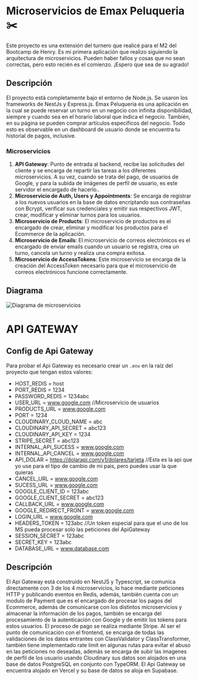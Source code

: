 # Microservicios de Emax Peluqueria ✂️

Este proyecto es una extensión del turnero que realicé para el M2 del Bootcamp de Henry. Es mi primera aplicación que realizo siguiendo la arquitectura de microservicios. Pueden haber fallos y cosas que no sean correctas, pero esto recién es el comienzo. ¡Espero que sea de su agrado!

## Descripción

El proyecto está completamente bajo el entorno de Node.js. Se usaron los frameworks de NestJs y Express.js. Emax Peluquería es una aplicación en la cual se puede reservar un turno en un negocio con infinita disponibilidad, siempre y cuando sea en el horario laboral que indica el negocio. También, en su página se pueden comprar artículos específicos del negocio. Todo esto es observable en un dashboard de usuario donde se encuentra tu historial de pagos, inclusive.

### Microservicios

1. **API Gateway**: Punto de entrada al backend, recibe las solicitudes del cliente y se encarga de repartir las tareas a los diferentes microservicios. A su vez, cuando se trata del pago, de usuarios de Google, y para la subida de imágenes de perfil de usuario, es este servidor el encargado de hacerlo..
2. **Microservicio de Auth, Users y Appointments**: Se encarga de registrar a los nuevos usuarios en la base de datos encriptando sus contraseñas con Bcrypt, verificar sus credenciales y emitir sus respectivos JWT, crear, modificar y eliminar turnos para los usuarios.
3. **Microservicio de Products**: El microservicio de productos es el encargado de crear, eliminar y modificar los productos para el Ecommerce de la aplicación.
4. **Microservicio de Emails**: El microservicio de correos electrónicos es el encargado de enviar emails cuando un usuario se registra, crea un turno, cancela un turno y realiza una compra exitosa.
5. **Microservicio de AccessTokens**: Este microservicio se encarga de la creación del AccessToken necesario para que el microservicio de correos electrónicos funcione correctamente.

## Diagrama

![Diagrama de microservicios](https://res.cloudinary.com/dxrjz4ycj/image/upload/f_auto,q_auto/ypf5twyrewahtu3frvbf)

# API GATEWAY

## Config de Api Gateway

Para probar el Api Gateway es necesario crear un `.env` en la raíz del proyecto que tengan estos valores:

- HOST_REDIS = host
- PORT_REDIS = 1234
- PASSWORD_REDIS = 1234abc
- USER_URL = www.google.com //Microservicio de usuarios
- PRODUCTS_URL = www.google.com
- PORT = 1234
- CLOUDINARY_CLOUD_NAME = abc
- CLOUDINARY_API_SECRET = abc123
- CLOUDINARY_API_KEY = 1234
- STRIPE_SECRET = abc123
- INTERNAL_API_SUCESS = www.google.com
- INTERNAL_API_CANCEL = www.google.com
- API_DOLAR = https://dolarapi.com/v1/dolares/tarjeta //Esta es la api que yo use para el tipo de cambio de mi pais, pero puedes usar la que quieras
- CANCEL_URL = www.google.com
- SUCESS_URL = www.google.com
- GOOGLE_CLIENT_ID = 123abc
- GOOGLE_CLIENT_SECRET = abc123
- CALLBACK_URL = www.google.com
- GOOGLE_REDIRECT_FRONT = www.google.com
- LOGIN_URL = www.google.com
- HEADERS_TOKEN = 123abc //Un token especial para que el uno de los MS pueda procesar solo las peticiones del ApiGateway
- SESSION_SECRET = 123abc
- SECRET_KEY = 123abc
- DATABASE_URL = www.database.com

## Descripción

El Api Gateway está construido en NestJS y Typescript, se comunica directamente con 3 de los 4 microservicios, lo hace mediante peticiones HTTP y publicando eventos en Redis, además, también cuenta con un modulo de Payment que es el encargado de procesar los pagos del Ecommerce, además de comunicarse con los distintos microservicios y almacenar la información de los pagos, también se encarga del procesamiento de la autenticación con Google y de emitir los tokens para estos usuarios. El proceso de pago se realiza mediante Stripe. Al ser el punto de comunicación con el frontend, se encarga de todas las validaciones de los datos entrantes con ClassValidator y ClassTransformer, también tiene implementado rate limit en algunas rutas para evitar el abuso en las peticiones no deseadas, además se encarga de subir las imagenes de perfil de los usuario usando Cloudinary sus datos son alojados en una base de datos PostgreSQL en conjunto con TypeORM. El Api Gateway se encuentra alojado en Vercel y su base de datos se aloja en Supabase.
